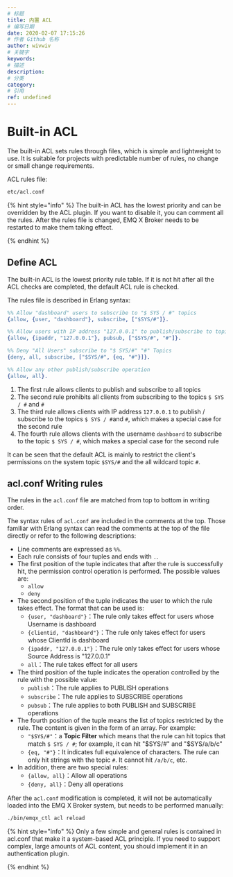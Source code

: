 ```yaml
---
# 标题
title: 内置 ACL 
# 编写日期
date: 2020-02-07 17:15:26
# 作者 Github 名称
author: wivwiv
# 关键字
keywords:
# 描述
description:
# 分类
category: 
# 引用
ref: undefined
---
```


# Built-in ACL

The built-in ACL sets rules through files, which is simple and lightweight to use. It is suitable for projects with predictable number of rules, no change or small change requirements.

ACL rules file:

```bash
etc/acl.conf
```

{% hint style="info" %}
The built-in ACL has the lowest priority and can be overridden by the ACL plugin. If you want to disable it, you can comment all the rules. After the rules file is changed, EMQ X Broker needs to be restarted to make them taking effect.

{% endhint %}


## Define ACL

The built-in ACL is the lowest priority rule table. If it is not hit after all the ACL checks are completed, the default ACL rule is checked.

The rules file is described in Erlang syntax:

```erlang
%% Allow "dashboard" users to subscribe to "$ SYS / #" topics
{allow, {user, "dashboard"}, subscribe, ["$SYS/#"]}.

%% Allow users with IP address "127.0.0.1" to publish/subscribe to topics "# SYS/#", "#"
{allow, {ipaddr, "127.0.0.1"}, pubsub, ["$SYS/#", "#"]}.

%% Deny "All Users" subscribe to "$ SYS/#" "#" Topics
{deny, all, subscribe, ["$SYS/#", {eq, "#"}]}.

%% Allow any other publish/subscribe operation
{allow, all}.
```

1. The first rule allows clients to publish and subscribe to all topics
2. The second rule prohibits all clients from subscribing to the topics `$ SYS / #` and `#`
3. The third rule allows clients with IP address `127.0.0.1` to publish / subscribe to the topics ` $ SYS / # `and ` # `, which makes a special case for the second rule
4. The fourth rule allows clients with the username `dashboard` to subscribe to the topic ` $ SYS / # `, which makes a special case for the second rule

It can be seen that the default ACL is mainly to restrict the client's permissions on the system topic `$SYS/#` and the all wildcard topic `#`.


## acl.conf Writing rules

The rules in the `acl.conf` file are matched from top to bottom in writing order.

The syntax rules of `acl.conf` are included in the comments at the top. Those familiar with Erlang syntax can read the comments at the top of the file directly or refer to the following descriptions:

- Line comments are expressed as `%%`.
- Each rule consists of four tuples and ends with `.`.
- The first position of the tuple indicates that after the rule is successfully hit, the permission control operation is performed. The possible values are:
    * `allow`
    * `deny`
- The second position of the tuple indicates the user to which the rule takes effect. The format that can be used is:
    * `{user, "dashboard"}`：The rule only takes effect for users whose Username  is dashboard
    * `{clientid, "dashboard"}`：The rule only takes effect for users whose ClientId is dashboard
    * `{ipaddr, "127.0.0.1"}`：The rule only takes effect for users whose Source Address is "127.0.0.1"
    * `all`：The rule takes effect for all users
- The third position of the tuple indicates the operation controlled by the rule with the possible value:
    * `publish`：The rule applies to PUBLISH operations
    * `subscribe`：The rule applies to SUBSCRIBE operations
    * `pubsub`：The rule applies to both PUBLISH and SUBSCRIBE operations
- The fourth position of the tuple means the list of topics restricted by the rule. The content is given in the form of an array. For example:
    * `"$SYS/#"`：a **Topic Filter** which means that the rule can hit topics that match `$ SYS / #`; for example, it can hit "$SYS/#" and "$SYS/a/b/c"
    * `{eq, "#"}`：It indicates full equivalence of characters. The rule can only hit strings with the topic `#`. It cannot hit `/a/b/c`, etc.
- In addition, there are two special rules:
    - `{allow, all}`：Allow all operations
    - `{deny, all}`：Deny all operations

After the `acl.conf` modification is completed, it will not be automatically loaded into the EMQ X Broker system, but needs to be performed manually:

```bash
./bin/emqx_ctl acl reload
```

{% hint style="info" %}
Only a few simple and general rules is contained in acl.conf that make it a system-based ACL principle. If you need to support complex, large amounts of ACL content, you should implement it in an authentication plugin.

{% endhint %}
